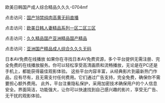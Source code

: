 欧美日韩国产成人综合精品久久久-0704mf

点击访问：<a href="https://fdhf-454.pages.dev/">国产18禁纯肉高黄无码直播</a>

点击访问：<a href="https://bered.pages.dev/">欧美日韩人妻精品系列一区二区三区</a>

点击访问：<a href="https://rtj-3zo.pages.dev/">久久精品国产亚洲精品国产精品</a>

点击访问：<a href="https://vassv.pages.dev/">亚洲国产精品成人综合久久久无码</a>

日本AV免费在线播放
如果你在寻找日本AV免费资源，多个平台提供无需注册、完全免费的在线播放服务。你可以轻松享受高清画质和流畅播放，无论是在PC还是手机上，都能获得最佳观影体验。
这些平台内容丰富，从经典影片到最新热门作品，应有尽有，且无需支付任何费用。它们通过广告支持，完全免费，确保你不需要担心额外费用。
此外，平台注重隐私保护，采用加密技术确保用户的个人信息安全。界面简洁，功能强大，让你可以快速找到自己感兴趣的影片，享受无广告、无干扰的观影体验。

<span style="display:none;">[Canonical link](https://github.com/ff20250704/ff03 ）</span>


